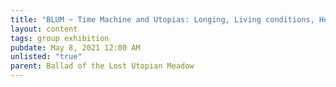 ```yaml
---
title: "BLUM ~ Time Machine and Utopias: Longing, Living conditions, Homecoming"
layout: content
tags: group exhibition
pubdate: May 8, 2021 12:00 AM
unlisted: "true"
parent: Ballad of the Lost Utopian Meadow
---
```

